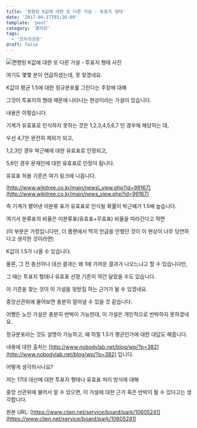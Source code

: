 ```yaml
---
title: '편향된 K값에 대한 또 다른 가설 - 투표지 형태'
date: '2017-04-17T01:26:09'
template: 'post'
category: '클리앙'
tags: 
  - '모두의공원'
draft: false
---
```


![편향된 K값에 대한 또 다른 가설 - 투표지 형태 사진](https://cdn.clien.net/web/api/file/F01/5638730/1deb09495d4e480fac9.PNG?w=780&h=30000)

여기도 몇몇 분이 언급하셨는데, 못 찾겠네요. 

K값이 평균 1.5에 대한 정규분포를 그린다는 주장에 대해 

그것이 투표지의 형태 때문에 나타나는 현상이라는 가설이 있습니다. 

내용은 이렇습니다.

기계가 유효표로 인식하지 못하는 것은 1,2,3,4,5,6,7 인 경우에 해당하는 데,

우선 4,7은 완전히 제외가 되고,

1,2,3인 경우 박근혜에 대한 유효표로 인정되고, 

5,6인 경우 문재인에 대한 유효표로 인정이 됩니다. 

유효표 허용 기준은 여기 링크에 나옵니다.

[http://www.wikitree.co.kr/main/news\_view.php?id=99167](http://www.wikitree.co.kr/main/news_view.php?id=99167)

즉 기계가 뱉어낸 미분류 표가 유효표로 인식될 확률이 박근혜가 1.5배 높습니다. 

여기서 분류표의 비율은 미분류표(유효표+무효표) 비율을 따라간다고 하면

(이 부분은 가정입니다만, 더 플랜에서 딱히 언급을 안했던 것이 이 현상이 너무 당연하다고 생각한 것이라면)

K값이 1.5가 나올 수 있습니다. 

물론, 그 전 총선이나 대선 결과는 왜 1에 가까운 결과가 나오느냐고 할 수 있습니다만, 

그 때는 투표지 형태나 유효표 선정 기준이 약간 달랐을 수도 있습니다.

이 기준을 찾는 것이 이 가설을 뒷받침 하는 근거가 될 수 있겠네요. 

중앙선관위에 물어보면 충분히 알아낼 수 있을 것 같습니다. 

어쨌든 노인 가설은 충분히 반박이 가능한데, 이 가설은 개인적으로 반박하지 못하겠네요.

정규분포라는 것도 설명이 가능하고, 왜 하필 1.5가 평균인가에 대한 대답도 해줍니다. 

내용에 대한 출처는 [http://www.nobodylab.net/blog/wp/?p=382](http://www.nobodylab.net/blog/wp/?p=382) 입니다. 

어떻게 생각하시나요?

저는 17대 대선에 대한 투표지 형태나 유효표 처리 방식에 대해 

중앙 선관위에 물어서 알 수 있으면, 이 가설에 대한 근거 혹은 반박이 될 수 있다고는 생각합니다.

원본 URL: [https://www.clien.net/service/board/park/10605241](https://www.clien.net/service/board/park/10605241)